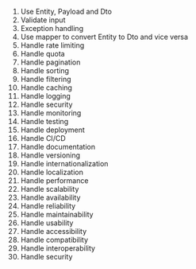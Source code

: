 1. Use Entity, Payload and Dto 
2. Validate input
3. Exception handling
2. Use mapper to convert Entity to Dto and vice versa
3. Handle rate limiting
4. Handle quota
5. Handle pagination
6. Handle sorting
7. Handle filtering
8. Handle caching
9. Handle logging
10. Handle security
11. Handle monitoring
12. Handle testing
13. Handle deployment
14. Handle CI/CD
15. Handle documentation
16. Handle versioning
17. Handle internationalization
18. Handle localization
19. Handle performance
20. Handle scalability
21. Handle availability
22. Handle reliability
23. Handle maintainability
24. Handle usability
25. Handle accessibility
26. Handle compatibility
27. Handle interoperability
28. Handle security